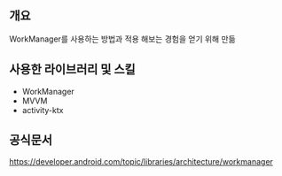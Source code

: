 ## 개요
WorkManager를 사용하는 방법과 적용 해보는 경험을 얻기 위해 만듦

## 사용한 라이브러리 및 스킬
- WorkManager
- MVVM
- activity-ktx

## 공식문서
https://developer.android.com/topic/libraries/architecture/workmanager
